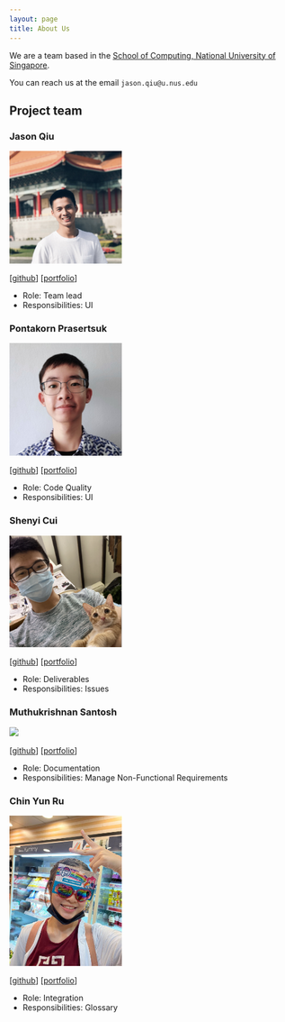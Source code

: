 ```yaml
---
layout: page
title: About Us
---
```


We are a team based in the [School of Computing, National University of Singapore](http://www.comp.nus.edu.sg).

You can reach us at the email `jason.qiu@u.nus.edu`

## Project team

### Jason Qiu

<img src="images/jasonqiu212.png" width="200px">

[[github](https://github.com/jasonqiu212)]
[[portfolio](team/jasonqiu212.md)]

* Role: Team lead
* Responsibilities: UI

### Pontakorn Prasertsuk

<img src="images/peppapighs.png" width="200px">

[[github](http://github.com/peppapighs)]
[[portfolio](team/peppapighs.md)]

* Role: Code Quality
* Responsibilities: UI

### Shenyi Cui

<img src="images/shenyicui.png" width="200px">

[[github](http://github.com/shenyicui)] [[portfolio](team/shenyicui.md)]

* Role: Deliverables
* Responsibilities: Issues

### Muthukrishnan Santosh

<img src="images/santosh3007.png" width="200px">

[[github](http://github.com/santosh3007)]
[[portfolio](team/santosh3007.md)]

* Role: Documentation
* Responsibilities: Manage Non-Functional Requirements

### Chin Yun Ru

<img src="images/yunruu.png" width="200px">

[[github](http://github.com/yunruu)]
[[portfolio](team/yunruu.md)]

* Role: Integration
* Responsibilities: Glossary
